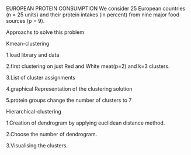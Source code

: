 EUROPEAN PROTEIN CONSUMPTION
We consider 25 European countries (n = 25 units) and their protein 
intakes (in percent) from nine major food sources (p = 9).

Approachs to solve this problem

Kmean-clustering

1.load library and data

2.first clustering on just Red and White meat(p=2) and k=3 clusters.

3.List of cluster assignments

4.graphical Representation of the clustering solution

5.protein groups change the number of clusters to 7


Hierarchical-clustering

1.Creation of dendrogram by applying euclidean distance method.

2.Choose the number of dendrogram.

3.Visualising the clusters.
